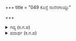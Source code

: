 +++
title = "049 ಕೊನ್ದೆ ನಾನೆನಗಾಯ್ತು"

+++

<details><summary>ಗದ್ಯ (ಕ.ಗ.ಪ) </summary>

49. ಕೊಂದವನು ನಾನು, ನನಗೆ ಪಾಪ ಬಂದಿತು, ಎಂದು ಮನಸ್ಸಿನಲ್ಲಿ ದುಃಖಿಸುವ, ಮದ ಮೋಹಗಳಿಗೆ ಒಳಗಾಗುವ ವ್ಯಕ್ತಿಯಲ್ಲಿನ ಅಹಂಕಾರ, ಮಮಕಾರಗಳೇ ಅದಕ್ಕೆ ಹೊಣೆಯಾಗುತ್ತವೆ. ಕ್ಷಯ ವೃದ್ಧಿಗಳು ತನಗೆಲ್ಲಿಯದು ? ನಾನು ದ್ವಂದ್ವಾತೀತನು (ಒಳಿತು ಕೆಡುಕುಗಳಿಂದ ದೂರನು) ಜನನ-ಮರಣ ತನಗಿಲ್ಲ ಎಂದು ತಿಳಿದರೆ ಅಂಥವನಿಗೆ ಯಾವ ಪಾಪ ಸ್ಪರ್ಶವೂ ಇಲ್ಲ ಎಂದು ಕೃಷ್ಣನು ತಿಳಿಸುತ್ತಾನೆ.
</details>

<details><summary>ಪದಾರ್ಥ (ಕ.ಗ.ಪ) </summary>

ಬಂದಿ-ಒಳಗಾಗುವುದು, ಅಹಂಕಾರ-ಮಮಕಾರ-ಮದಮೋಹ, ಕಂದು ಕಲೆ- ಕ್ಷಯ ವೃದ್ಧಿ, ನಿದ್ರ್ವಂದ್ವಕ-ದ್ವಂದ್ವಾತೀತ, ಒಳಿತು ಕೆಡಕುಗಳಿಗೆ ದೂರನು, ಮೃತ ಜಾತ - ಜನನ ಮರಣ ಇರುವವನು , ಪಾಪವಿಲೇಪ-ಪಾಪಸ್ಪರ್ಶ.
</details>
